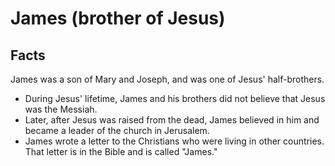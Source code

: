 # James (brother of Jesus)

## Facts

James was a son of Mary and Joseph, and was one of Jesus' half-brothers.

* During Jesus' lifetime, James and his brothers did not believe that Jesus was the Messiah.
* Later, after Jesus was raised from the dead, James believed in him and became a leader of the church in Jerusalem.
* James wrote a letter to the Christians who were living in other countries. That letter is in the Bible and is called "James."